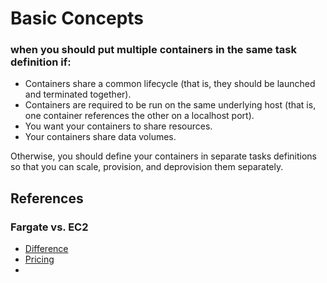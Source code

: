 
# Basic Concepts

### when you should put multiple containers in the same task definition if:
-   Containers share a common lifecycle (that is, they should be launched and terminated together).
-   Containers are required to be run on the same underlying host (that is, one container references the other on a localhost port).
-   You want your containers to share resources.
-   Your containers share data volumes.

Otherwise, you should define your containers in separate tasks definitions so that you can scale, provision, and deprovision them separately.


## References
### Fargate vs. EC2
- [Difference](https://cloudonaut.io/ecs-vs-fargate-whats-the-difference/)
- [Pricing](https://containersonaws.com/introduction/ec2-or-aws-fargate/)
- 

<!--stackedit_data:
eyJoaXN0b3J5IjpbLTU4NDY5ODc2NiwxMzUzODE5ODEzLC02Nz
k3NjAzMzMsMTAxNDAzNTQwLC0xOTU5MjgyMTQzLDEyNDg5NjM2
MTMsMTQ1MzgzNDMwMiwtMjEwOTEzMTQ4MSwtNjk5MjY2NDk5LD
c2MDQxNTk2OCwxNjQ4NzUxMTE4LC0xOTg0NjYyMTQ1LDEwMDM2
MTkzNDksMTQyNzg4OTY5MSw1NDU2MTEzNzgsMTk2NTgxMzAxLD
E4ODk0NzQ2NjMsMjA0OTAyNjYxMSwxMjk5MTMwMzk2LDU4OTU5
NTE5NV19
-->